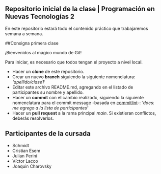 ## Repositorio inicial de la clase | Programación en Nuevas Tecnologías 2

En este repositorio estará todo el contenido práctico que trabajaremos semana a semana.

##Consigna primera clase

¡Bienvenidos al mágico mundo de Git!

Para iniciar, es necesario que todos tengan el proyecto a nivel local.
- Hacer un **clone** de este repositorio.
- Crear un nuevo **branch** siguiendo la siguiente nomenclatura: _'apellido/clase1'_
- Editar este archivo README.md, agregando en el listado  de participantes su nombre y apellido. 
- Hacer un **commit** con el cambio realizado, siguiendo la siguiente nomenclatura para el commit message -basada en [commitlint](https://commitlint.io/)-: _'docs: me agrego a la lista de participantes'_
- Hacer un **pull request** a la rama principal _main_. Si existieran conflictos, deberás resolverlos.

## Participantes de la cursada
- Schmidt 
- Cristian Esem
- Julian Perini
- Víctor Lacco
- Joaquin Charovsky 
